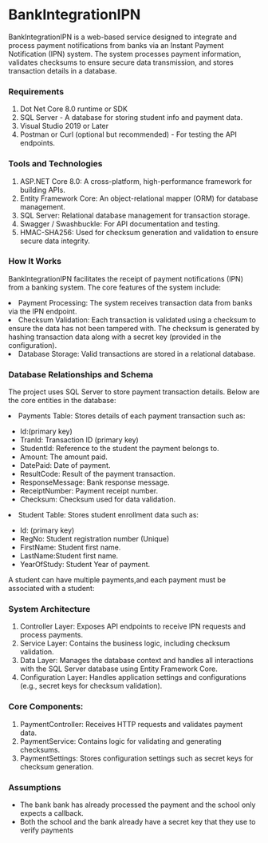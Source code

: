 # BankIntegrationIPN
BankIntegrationIPN is a web-based service designed to integrate and process payment notifications from banks via an 
Instant Payment Notification (IPN) system. The system processes payment information, 
validates checksums to ensure secure data transmission, and stores transaction details in a database.

### Requirements
<ol>
    <li>Dot Net Core 8.0 runtime or SDK </li>
    <li>SQL Server - A database for storing student info and payment data. </li>
    <li>Visual Studio 2019 or Later</li>
    <li>Postman or Curl (optional but recommended) - For testing the API endpoints.</li>
</ol>

### Tools and Technologies
<ol>
    <li>ASP.NET Core 8.0: A cross-platform, high-performance framework for building APIs.</li>
    <li>Entity Framework Core: An object-relational mapper (ORM) for database management.</li>
    <li>SQL Server: Relational database management for transaction storage.</li>
    <li> Swagger / Swashbuckle: For API documentation and testing.</li>
    <li>HMAC-SHA256: Used for checksum generation and validation to ensure secure data integrity.</li>
</ol>

### How It Works
  BankIntegrationIPN facilitates the receipt of payment notifications (IPN) from a banking system. The core features of the system include:
  
  <li>Payment Processing: The system receives transaction data from banks via the IPN endpoint.</li>
  <li>Checksum Validation: Each transaction is validated using a checksum to ensure the data has not been tampered with. The checksum is generated by hashing transaction data along with a secret key (provided in the configuration).</li>
  <li>Database Storage: Valid transactions are stored in a relational database.</li>

### Database Relationships and Schema
The project uses SQL Server to store payment transaction details. Below are the core entities in the database:
<li>Payments Table: Stores details of each payment transaction such as:</li>
<ul>
      <li>Id:(primary key)</li>
      <li>TranId: Transaction ID (primary key)</li>
      <li>StudentId: Reference to the student the payment belongs to.</li>
      <li>Amount: The amount paid.</li>
      <li>DatePaid: Date of payment.</li>
      <li>ResultCode: Result of the payment transaction.</li>
      <li>ResponseMessage: Bank response message.</li>
      <li>ReceiptNumber: Payment receipt number.</li>
      <li>Checksum: Checksum used for data validation.</li>
  </ul>
<li>Student Table: Stores student enrollment data such as:</li>
<ul>
      <li>Id: (primary key)</li>
      <li>RegNo: Student registration number (Unique)</li>
      <li>FirstName: Student first name.</li>
      <li>LastName:Student first name.</li>
      <li>YearOfStudy: Student Year of payment.</li>
   
  </ul>
  A student can have multiple payments,and each payment must be associated with a student:

### System Architecture
<ol>
    <li>Controller Layer: Exposes API endpoints to receive IPN requests and process payments.</li>
    <li>Service Layer: Contains the business logic, including checksum validation.</li>
    <li>Data Layer: Manages the database context and handles all interactions with the SQL Server database using Entity Framework Core.</li>
    <li>Configuration Layer: Handles application settings and configurations (e.g., secret keys for checksum validation).</li>
</ol>

### Core Components:
<ol>
    <li>PaymentController: Receives HTTP requests and validates payment data.</li>
    <li>PaymentService: Contains logic for validating and generating checksums.</li>
    <li>PaymentSettings: Stores configuration settings such as secret keys for checksum generation.</li>
</ol>

### Assumptions
<ul>
    <li> The bank bank has already processed the payment and the school only expects a callback.</li>
    <li> Both the school and the bank already have a secret key that they use to verify payments</li>
</ul>
